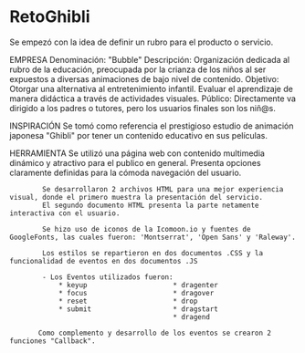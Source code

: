 # RetoGhibli

Se empezó con la idea de definir un rubro para el producto o servicio.

EMPRESA
 Denominación: "Bubble"
 Descripción: 
              Organización dedicada al rubro de la educación,
              preocupada por la crianza de los niños al ser expuestos a diversas animaciones de bajo nivel de contenido.
 Objetivo:
              Otorgar una alternativa al entretenimiento infantil. 
              Evaluar el aprendizaje de manera didáctica a través de actividades visuales.
 Público:
              Directamente va dirigido a los padres o tutores, pero los usuarios finales son los niñ@s.
              
INSPIRACIÓN
             Se tomó como referencia el prestigioso estudio de animación japonesa "Ghibli" 
             por tener un contenido educativo en sus películas.

HERRAMIENTA
            Se utilizó una página web con contenido multimedia dinámico y atractivo para el publico en general.
            Presenta opciones claramente definidas para la cómoda navegación del usuario.
            
            Se desarrollaron 2 archivos HTML para una mejor experiencia visual, donde el primero muestra la presentación del servicio.
            El segundo documento HTML presenta la parte netamente interactiva con el usuario.
            
            Se hizo uso de iconos de la Icomoon.io y fuentes de GoogleFonts, las cuales fueron: 'Montserrat', 'Open Sans' y 'Raleway'.
            
            Los estilos se repartieron en dos documentos .CSS y la funcionalidad de eventos en dos documentos .JS
            
            - Los Eventos utilizados fueron:
                * keyup                     * dragenter
                * focus                     * dragover
                * reset                     * drop
                * submit                    * dragstart
                                            * dragend
                                            
           Como complemento y desarrollo de los eventos se crearon 2 funciones "Callback". 
            
            
            

            
              



